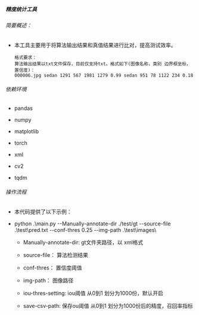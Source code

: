 ##### 精度统计工具

###### 简要概述：

 - 本工具主要用于将算法输出结果和真值结果进行比对，提高测试效率。

   ```
   格式要求：
   算法输出结果以txt文件保存，目前仅支持txt。格式如下(图像名称，类别 边界框坐标，置信度)：
   000006.jpg sedan 1291 567 1981 1279 0.99 sedan 951 78 1122 234 0.18 
   ```

   

###### 依赖环境

 - pandas

 - numpy

 - matplotlib

 - torch

 - xml

 - cv2

 - tqdm

   

###### 操作流程

- 本代码提供了以下示例：      

- python .\main.py --Manually-annotate-dir ./test/gt --source-file .\test\pred.txt --conf-thres 0.25  --img-path .\test\images\

  - Manually-annotate-dir: gt文件夹路径，以 xml格式

  - source-file： 算法检测结果

  - conf-thres： 置信度阈值

  - img-path： 图像路径

  - iou-thres-setting: iou阈值 从0到1 划分为1000份，默认开启

  - save-csv-path: 保存ou阈值 从0到1 划分为1000份后的精度，召回率指标

    

